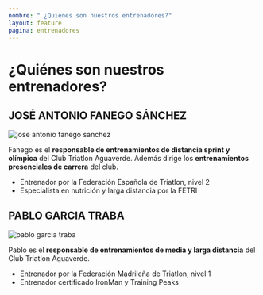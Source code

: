 ```yaml
---
nombre: " ¿Quiénes son nuestros entrenadores?"
layout: feature
pagina: entrenadores
---
```

# ¿Quiénes son nuestros entrenadores?

## [](https://aguaverde.org/info/entrenadores#jos%C3%89-antonio-fanego-s%C3%81nchez)JOSÉ ANTONIO FANEGO SÁNCHEZ

![jose antonio fanego sanchez](/images/entrenadores/fanego.png)

Fanego es el **responsable de entrenamientos de distancia sprint y olímpica** del Club Triatlon Aguaverde. Además dirige los **entrenamientos presenciales de carrera** del club.

* Entrenador por la Federación Española de Triatlon, nivel 2
* Especialista en nutrición y larga distancia por la FETRI

## [](https://aguaverde.org/info/entrenadores#pablo-garcia-traba)PABLO GARCIA TRABA

![pablo garcia traba](/images/entrenadores/loko.png)

Pablo es el **responsable de entrenamientos de media y larga distancia** del Club Triatlon Aguaverde.

* Entrenador por la Federación Madrileña de Triatlon, nivel 1
* Entrenador certificado IronMan y Training Peaks